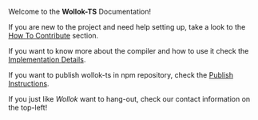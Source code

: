 Welcome to the **Wollok-TS** Documentation!

If you are new to the project and need help setting up, take a look to the [How To Contribute](pages/How-To-Contribute) section.

If you want to know more about the compiler and how to use it check the [Implementation Details](pages/Implementation-Details).

If you want to publish wollok-ts in npm repository, check the [Publish Instructions](pages/Publish-Instructions).

If you just like *Wollok* want to hang-out, check our contact information on the top-left!
